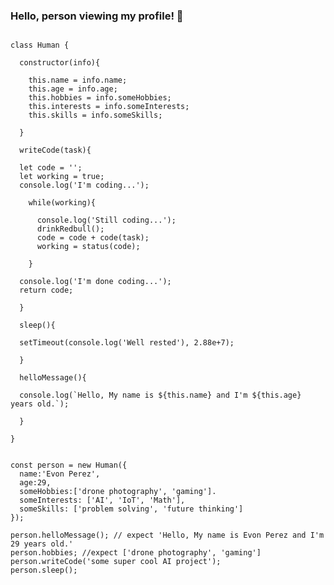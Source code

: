 ### Hello, person viewing my profile! 👋

```

class Human {

  constructor(info){

    this.name = info.name;
    this.age = info.age;
    this.hobbies = info.someHobbies;
    this.interests = info.someInterests;
    this.skills = info.someSkills;

  }

  writeCode(task){ 

  let code = '';
  let working = true;
  console.log('I'm coding...');
  
    while(working){
    
      console.log('Still coding...');
      drinkRedbull();
      code = code + code(task);
      working = status(code);

    }

  console.log('I'm done coding...');
  return code;

  }

  sleep(){ 

  setTimeout(console.log('Well rested'), 2.88e+7);

  }

  helloMessage(){

  console.log(`Hello, My name is ${this.name} and I'm ${this.age} years old.`);

  }

}


const person = new Human({
  name:'Evon Perez', 
  age:29, 
  someHobbies:['drone photography', 'gaming'].
  someInterests: ['AI', 'IoT', 'Math'],
  someSkills: ['problem solving', 'future thinking']
});

person.helloMessage(); // expect 'Hello, My name is Evon Perez and I'm 29 years old.'
person.hobbies; //expect ['drone photography', 'gaming']
person.writeCode('some super cool AI project');
person.sleep();


```




<!--
**Perez3von/Perez3von** is a ✨ _special_ ✨ repository because its `README.md` (this file) appears on your GitHub profile.

Here are some ideas to get you started:

- 🔭 I’m currently working on ...
- 🌱 I’m currently learning ...
- 👯 I’m looking to collaborate on ...
- 🤔 I’m looking for help with ...
- 💬 Ask me about ...
- 📫 How to reach me: ...
- 😄 Pronouns: ...
- ⚡ Fun fact: ...
-->
